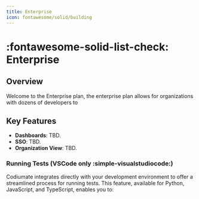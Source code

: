```yaml
---
title: Enterprise
icon: fontawesome/solid/building
---
```


# :fontawesome-solid-list-check: Enterprise

## Overview
Welcome to the Enterprise plan, the enterprise plan allows for organizations with dozens of developers to 

## Key Features



- **Dashboards**: TBD.
- **SSO**: TBD.
- **Organization View**: TBD.



### Running Tests (VSCode only :simple-visualstudiocode:)
Codiumate integrates directly with your development environment to offer a streamlined process for running tests. This feature, available for Python, JavaScript, and TypeScript, enables you to:


